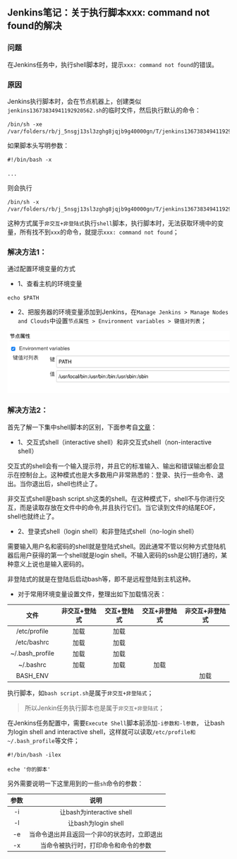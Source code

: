 ## Jenkins笔记：关于执行脚本xxx: command not found的解决

### 问题

在Jenkins任务中，执行shell脚本时，提示`xxx: command not found`的错误。

### 原因

Jenkins执行脚本时，会在节点机器上，创建类似`jenkins13673834941192920562.sh`的临时文件，然后执行默认的命令：

```shell
/bin/sh -xe /var/folders/rb/j_5nsgj13sl3zghg8jqjb9g40000gn/T/jenkins13673834941192920562.sh
```

如果脚本头写明参数：

```shell
#!/bin/bash -x

...
```

则会执行

```shell
/bin/sh -x /var/folders/rb/j_5nsgj13sl3zghg8jqjb9g40000gn/T/jenkins13673834941192920562.sh
```

这种方式属于`非交互+非登陆式`执行`shell`脚本，执行脚本时，无法获取环境中的变量，所有找不到`xxx`的命令，就提示`xxx: command not found`；


### 解决方法1：

通过配置环境变量的方式

- 1、查看主机的环境变量

```shell
echo $PATH
```
- 2、把服务器的环境变量添加到Jenkins，在`Manage Jenkins > Manage Nodes and Clouds`中设置`节点属性 > Environment variables > 键值对列表`；

![键值对列表](./images/jenkins_node_env_var.png)

### 解决方法2：

首先了解一下集中shell脚本的区别，下面参考自[文章](https://my.oschina.net/mrpei123/blog/1821380)：

- 1、交互式shell（interactive shell）和非交互式shell（non-interactive shell）

交互式的shell会有一个输入提示符，并且它的标准输入、输出和错误输出都会显示在控制台上。这种模式也是大多数用户非常熟悉的：登录、执行一些命令、退出。当你退出后，shell也终止了。 

非交互式shell是bash script.sh这类的shell。在这种模式下，shell不与你进行交互，而是读取存放在文件中的命令,并且执行它们。当它读到文件的结尾EOF，shell也就终止了。 

- 2、登录式shell（login shell）和非登陆式shell（no-login shell）

需要输入用户名和密码的shell就是登陆式shell。因此通常不管以何种方式登陆机器后用户获得的第一个shell就是login shell。不输入密码的ssh是公钥打通的，某种意义上说也是输入密码的。 

非登陆式的就是在登陆后启动bash等，即不是远程登陆到主机这种。 


- 对于常用环境变量设置文件，整理出如下加载情况表：

| 文件 | 非交互+登陆式 | 交互+登陆式 | 交互+非登陆式 | 非交互+非登陆式 |
|:-:|:-:|:-:|:-:|:-:|
| /etc/profile | 加载 | 加载 |  |  |
| /etc/bashrc | 加载 | 加载 |  |  |
| ~/.bash_profile | 加载 | 加载 |  |  |
| ~/.bashrc | 加载 | 加载 | 加载 |  |
| BASH_ENV |  |  |  | 加载 |

执行脚本，如`bash script.sh`是属于`非交互+非登陆式`；

> 所以Jenkin任务执行脚本也是属于`非交互+非登陆式`； 

在Jenkins任务配置中，需要`Execute Shell`脚本前添加`-i参数和-l参数`， 让bash为login shell and interactive shell，这样就可以读取`/etc/profile和~/.bash_profile`等文件；

```shell
#!/bin/bash -ilex

eche '你的脚本'
```

另外需要说明一下这里用到的一些`sh`命令的参数：

| 参数 | 说明 |
|:-:|:-:|
| -i | 让bash为interactive shell |
| -l | 让bash为login shell |
| -e | 当命令退出并且返回一个非0的状态时，立即退出 |
| -x | 当命令被执行时，打印命令和命令的参数 |
